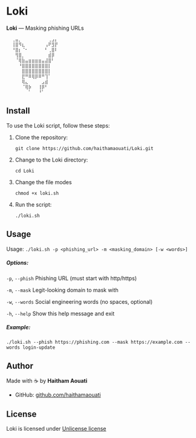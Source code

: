 # Loki
**Loki** — Masking phishing URLs

```
  ⢀⣤⡀⠀⠀⠀⠀⠀⠀⠀⠀⢀⣠⡄
  ⢸⣿⠻⣆⠀⠀⠀⠀⠀⠀⢠⠟⣻⡟
  ⠘⣿⡆⠈⠂⠀⠀⠀⠀⠀⠃⢀⣿⠇
  ⠀⢻⣿⡀⠀⠀⠀⠀⠀⠀⠀⣾⡿⠀
  ⠀⠈⢿⣷⣤⣶⣶⣶⣶⣤⣼⣿⠃⠀
  ⠀⠀⠘⣿⣿⣿⣿⣿⣿⣿⣿⡇⠀⠀ 
  ⠀⠀⠀⣿⣿⣿⣿⣿⣿⣿⣿⡇⠀⠀ 
  ⠀⠀⠀⣟⠛⠿⢿⡿⠿⠛⢹⠁⠀⠀ 
  ⠀⠀⠀⢿⣄⠀⠀⠀⠀⣠⣾⠀⠀⠀
  ⠀⠀⠀⠈⢿⡷⠀⠀⢸⡿⠃⠀⠀⠀
  ⠀⠀⠀⠀⠀⠁⠀⠀⠘⠁⠀⠀⠀⠀ 
```

## Install

To use the Loki script, follow these steps:

1. Clone the repository:

    ```
    git clone https://github.com/haithamaouati/Loki.git
    ```

2. Change to the Loki directory:

    ```
    cd Loki
    ```
    
3. Change the file modes
    ```
    chmod +x loki.sh
    ```
    
5. Run the script:

    ```
    ./loki.sh
    ```

## Usage
Usage: `./loki.sh -p <phishing_url> -m <masking_domain> [-w <words>]`

##### Options:

`-p`, `--phish`     Phishing URL (must start with http/https)

`-m`, `--mask`      Legit-looking domain to mask with

`-w`, `--words`     Social engineering words (no spaces, optional)

`-h`, `--help`      Show this help message and exit

##### Example:
`./loki.sh --phish https://phishing.com --mask https://example.com --words login-update
`

## Author

Made with :coffee: by **Haitham Aouati**
  - GitHub: [github.com/haithamaouati](https://github.com/haithamaouati)

## License

Loki is licensed under [Unlicense license](LICENSE)

